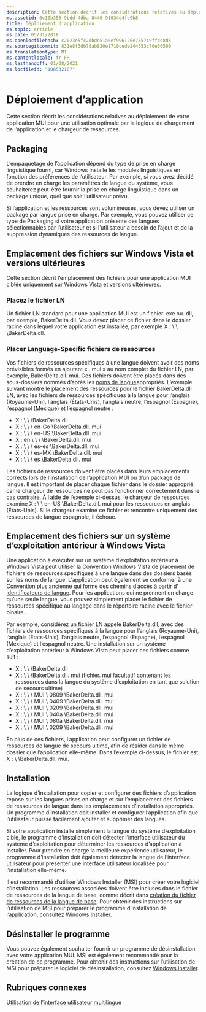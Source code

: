 ```yaml
---
description: Cette section décrit les considérations relatives au déploiement de votre application MUI pour une utilisation optimale par la logique de chargement de l’application et le chargeur de ressources.
ms.assetid: 6c10b355-9bdd-4dba-8446-91034d4fe9b8
title: Déploiement d’application
ms.topic: article
ms.date: 05/31/2018
ms.openlocfilehash: c2023e5fc2dbde51a6ef996126e7557c9ffce8d5
ms.sourcegitcommit: 831e8f3db78ab820e1710cede244553c70e50500
ms.translationtype: MT
ms.contentlocale: fr-FR
ms.lasthandoff: 01/08/2021
ms.locfileid: "106532167"
---
```

# <a name="application-deployment"></a>Déploiement d’application

Cette section décrit les considérations relatives au déploiement de votre application MUI pour une utilisation optimale par la logique de chargement de l’application et le chargeur de ressources.

## <a name="packaging"></a>Packaging

L’empaquetage de l’application dépend du type de prise en charge linguistique fourni, car Windows installe les modules linguistiques en fonction des préférences de l’utilisateur. Par exemple, si vous avez décidé de prendre en charge les paramètres de langue du système, vous souhaiterez peut-être fournir la prise en charge linguistique dans un package unique, quel que soit l’utilisateur prévu.

Si l’application et les ressources sont volumineuses, vous devez utiliser un package par langue prise en charge. Par exemple, vous pouvez utiliser ce type de Packaging si votre application présente des langues sélectionnables par l’utilisateur et si l’utilisateur a besoin de l’ajout et de la suppression dynamiques des ressources de langue.

## <a name="file-placement-on-windows-vista-and-later"></a>Emplacement des fichiers sur Windows Vista et versions ultérieures

Cette section décrit l’emplacement des fichiers pour une application MUI ciblée uniquement sur Windows Vista et versions ultérieures.

### <a name="place-the-ln-file"></a>Placez le fichier LN

Un fichier LN standard pour une application MUI est un fichier. exe ou. dll, par exemple, BakerDelta.dll. Vous devez placer ce fichier dans le dossier racine dans lequel votre application est installée, par exemple X : \\ \\ <somepath> \\BakerDelta.dll.

### <a name="place-language-specific-resource-files"></a>Placer Language-Specific fichiers de ressources

Vos fichiers de ressources spécifiques à une langue doivent avoir des noms prévisibles formés en ajoutant « . mui » au nom complet du fichier LN, par exemple, BakerDelta.dll. mui. Ces fichiers doivent être placés dans des sous-dossiers nommés d’après les [noms de langue](language-names.md)appropriés. L’exemple suivant montre le placement des ressources pour le fichier BakerDelta.dll LN, avec les fichiers de ressources spécifiques à la langue pour l’anglais (Royaume-Uni), l’anglais (États-Unis), l’anglais neutre, l’espagnol (Espagne), l’espagnol (Mexique) et l’espagnol neutre :

-   X : \\ \\ <somepath> \\BakerDelta.dll
-   X : \\ \\ <somepath> \\ en-Go \\BakerDelta.dll. mui
-   X : \\ \\ <somepath> \\ en-US \\BakerDelta.dll. mui
-   X : en \\ \\ <somepath> \\ \\BakerDelta.dll. mui
-   X : \\ \\ <somepath> \\ es-es \\BakerDelta.dll. mui
-   X : \\ \\ <somepath> \\ es-MX \\BakerDelta.dll. mui
-   X : \\ \\ <somepath> \\ es \\BakerDelta.dll. mui

Les fichiers de ressources doivent être placés dans leurs emplacements corrects lors de l’installation de l’application MUI ou d’un package de langue. Il est important de placer chaque fichier dans le dossier approprié, car le chargeur de ressources ne peut pas fonctionner correctement dans le cas contraire. À l’aide de l’exemple ci-dessus, le chargeur de ressources examine X : \\ <somepath> \\ en-US \\BakerDelta.dll. mui pour les ressources en anglais (États-Unis). Si le chargeur examine ce fichier et rencontre uniquement des ressources de langue espagnole, il échoue.

## <a name="file-placement-on-a-pre-windows-vista-operating-system"></a>Emplacement des fichiers sur un système d’exploitation antérieur à Windows Vista

Une application à exécuter sur un système d’exploitation antérieur à Windows Vista peut utiliser la Convention Windows Vista de placement de fichiers de ressources spécifiques à une langue dans des dossiers basés sur les noms de langue. L’application peut également se conformer à une Convention plus ancienne qui forme des chemins d’accès à partir d' [identificateurs de langue](language-identifiers.md). Pour les applications qui ne prennent en charge qu’une seule langue, vous pouvez simplement placer le fichier de ressources spécifique au langage dans le répertoire racine avec le fichier binaire.

Par exemple, considérez un fichier LN appelé BakerDelta.dll, avec des fichiers de ressources spécifiques à la langue pour l’anglais (Royaume-Uni), l’anglais (États-Unis), l’anglais neutre, l’espagnol (Espagne), l’espagnol (Mexique) et l’espagnol neutre. Une installation sur un système d’exploitation antérieur à Windows Vista peut placer ces fichiers comme suit :

-   X : \\ \\ <somepath> \\BakerDelta.dll
-   X : \\ \\ <somepath> \\BakerDelta.dll. mui (fichier. mui facultatif contenant les ressources dans la langue du système d’exploitation en tant que solution de secours ultime)
-   X : \\ \\ <somepath> \\ MUI \\ 0809 \\BakerDelta.dll. mui
-   X : \\ \\ <somepath> \\ MUI \\ 0409 \\BakerDelta.dll. mui
-   X : \\ \\ <somepath> \\ MUI \\ 0209 \\BakerDelta.dll. mui
-   X : \\ \\ <somepath> \\ MUI \\ 040a \\BakerDelta.dll. mui
-   X : \\ \\ <somepath> \\ MUI \\ 080a \\BakerDelta.dll. mui
-   X : \\ \\ <somepath> \\ MUI \\ 0209 \\BakerDelta.dll. mui

En plus de ces fichiers, l’application peut configurer un fichier de ressources de langue de secours ultime, afin de résider dans le même dossier que l’application elle-même. Dans l’exemple ci-dessus, le fichier est X : \\ <somepath> \\BakerDelta.dll. mui.

## <a name="installation"></a>Installation

La logique d’installation pour copier et configurer des fichiers d’application repose sur les langues prises en charge et sur l’emplacement des fichiers de ressources de langue dans les emplacements d’installation appropriés. Un programme d’installation doit installer et configurer l’application afin que l’utilisateur puisse facilement ajouter et supprimer des langues.

Si votre application installe simplement la langue du système d’exploitation cible, le programme d’installation doit détecter l’interface utilisateur du système d’exploitation pour déterminer les ressources d’application à installer. Pour prendre en charge la meilleure expérience utilisateur, le programme d’installation doit également détecter la langue de l’interface utilisateur pour présenter une interface utilisateur localisée pour l’installation elle-même.

Il est recommandé d’utiliser Windows Installer (MSI) pour créer votre logiciel d’installation. Les ressources associées doivent être incluses dans le fichier de ressources de la langue de base, comme décrit dans [création du fichier de ressources de la langue de base](creating-the-base-language-resource-file.md). Pour obtenir des instructions sur l’utilisation de MSI pour préparer le programme d’installation de l’application, consultez [Windows Installer](../msi/windows-installer-portal.md).

## <a name="uninstall-program"></a>Désinstaller le programme

Vous pouvez également souhaiter fournir un programme de désinstallation avec votre application MUI. MSI est également recommandé pour la création de ce programme. Pour obtenir des instructions sur l’utilisation de MSI pour préparer le logiciel de désinstallation, consultez [Windows Installer](../msi/windows-installer-portal.md).

## <a name="related-topics"></a>Rubriques connexes

<dl> <dt>

[Utilisation de l’interface utilisateur multilingue](using-multilingual-user-interface.md)
</dt> </dl>

 

 
